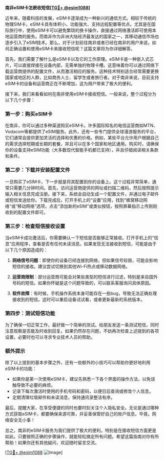 **南非eSIM卡怎麽收短信[[TG💪+ @esim1088](https://t.me/s/esim1088)]**

近年来，随着科技的发展，eSIM卡逐渐成为一种新兴的通信方式。相较于传统的物理SIM卡，eSIM卡具有体积小、功能强大、支持远程配置等优点。尤其是在国际旅行中，使用eSIM卡可以避免繁琐的换卡操作，直接通过网络激活即可使用本地运营商的服务。而南非作为非洲大陆经济最发达的国家之一，其移动通信市场也逐步引入了eSIM技术。那么，对于计划前往南非或者已经在南非的用户来说，如何正确设置和使用eSIM卡来接收短信呢？这篇文章将为你详细解答。

首先，我们需要了解什么是eSIM卡以及它的工作原理。eSIM卡是一种嵌入式芯片，可以直接焊接在设备内部，无需单独的物理卡槽。这意味着你可以通过网络下载运营商提供的配置文件，从而激活相应的服务。这种技术特别适合经常需要更换国家或地区的人群，比如商务人士、留学生或者旅行者。对于南非来说，目前支持eSIM卡的设备和运营商正在不断增加，这为用户带来了极大的便利。

接下来，我们来看看如何在南非使用eSIM卡接收短信。一般来说，整个过程分为以下几个步骤：

### 第一步：购买eSIM卡

在南非，你可以通过多种渠道购买eSIM卡。许多国际知名的电信运营商如MTN、Vodacom等都提供了eSIM服务。此外，还有一些专门提供全球漫游服务的平台，它们通常会提供更加灵活的选择和优惠的价格。例如，某些平台允许用户根据自己的需求选择短期或长期的套餐，并且可以在多个国家和地区通用。购买时，请确保你的设备支持eSIM功能（大多数现代智能手机都已支持），并且仔细阅读相关条款和条件。

### 第二步：下载并安装配置文件

一旦购买了eSIM卡，下一步就是将其配置到你的设备上。这个过程非常简单，通常只需要几分钟时间。首先，访问运营商提供的网址或扫描二维码，然后按照提示输入相关信息完成注册。接下来，系统会自动生成一个配置文件，并通过电子邮件或短信发送给你。下载完成后，打开手机上的“设置”应用，找到“蜂窝移动网络”或“移动网络”选项，点击“添加新的eSIM”或类似按钮，按照屏幕指示上传刚刚收到的配置文件即可。

### 第三步：检查短信接收设置

当eSIM卡成功激活后，你需要确认一下短信是否能够正常接收。打开手机上的“信息”应用程序，查看是否有任何未读消息。如果发现无法接收到短信，可能是由于以下几个原因造成的：

1. **网络信号问题**：即使你的设备已经连接到网络，但如果信号较弱，可能会影响短信的接收。建议尝试切换到其他Wi-Fi热点或移动数据网络。
   
2. **运营商限制**：部分运营商可能会对某些类型的短信进行过滤，特别是来自国外号码的短信。如果你怀疑是这个问题导致的，可以联系客服询问具体原因。

3. **软件故障**：有时候，手机操作系统本身可能存在一些bug，导致无法正确处理接收到的短信。这时可以重启设备试试看，或者更新最新的系统版本。

### 第四步：测试短信功能

为了确保一切正常工作，最好做一个简单的测试。给朋友发送一条测试短信，同时注意观察是否能及时收到回复。如果仍然存在问题，不妨再次检查上述提到的各项设置，必要时也可以寻求专业技术人员的帮助。

### 额外提示

除了以上提到的基本步骤之外，还有一些额外的小技巧可以帮助你更好地利用eSIM卡的功能：

- 如果你是第一次使用eSIM卡，建议先熟悉一下各个界面的操作方法，以免误触导致不必要的麻烦。
- 记录下每次激活时使用的手机号码和密码，以便日后查询或修改个人信息。
- 定期清理垃圾邮件和未读消息，保持通讯录整洁有序。

最后，提醒大家，在享受便捷的同时也要时刻关注个人隐私安全。无论是通过哪种方式获取eSIM卡，都要确保来源可靠，并妥善保管好自己的账户信息。毕竟，网络安全无小事！

总之，南非的eSIM卡服务为我们提供了极大的便利，特别是在接收短信方面更是如此。只要按照正确的步骤操作，就能轻松搞定所有问题。希望这篇指南对你有所帮助！如果你还有其他疑问，欢迎随时留言交流。

[[TG💪+ @esim1088](https://t.me/s/esim1088) ![Image](https://i.postimg.cc/4NQfJmqS/Snipaste-2025-05-13-00-14-12.png)]